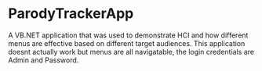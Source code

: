 # ParodyTrackerApp
A VB.NET application that was used to demonstrate HCI and how different menus are effective based on different target audiences. This application doesnt actually work but menus are all navigatable, the login credentials are Admin and Password.
